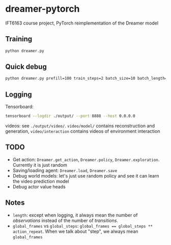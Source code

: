 # dreamer-pytorch
IFT6163 course project, PyTorch reimplementation of the Dreamer model

## Training

```sh
python dreamer.py
```

## Quick debug

```sh
python dreamer.py prefill=100 train_steps=2 batch_size=10 batch_length=10
```

## Logging

Tensorboard:

```sh
tensorboard --logdir ./output/ --port 8888 --host 0.0.0.0
```

videos: see `./output/video/`. `video/model/` contains reconstruction and generation, `video/interaction` contains videos of environment interaction

## TODO
* Get action: `Dreamer.get_action`, `Dreamer.policy`, `Dreamer.exploration`. Currently it is just random
* Saving/loading agent: `Dreamer.load`, `Dreamer.save`
* Debug world models: let's just use random policy and see it can learn the video prediction model
* Debug actor value heads

## Notes

* `length`: except when logging, it always mean the number of *observations* instead of the number of *transitions*.
* `global_frames` vs `global_steps`: `global_frames == global_steps ** action_repeat`. When we talk about "step", we always mean `global_frames`
